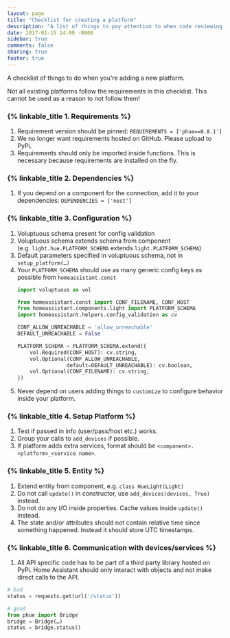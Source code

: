 ```yaml
---
layout: page
title: "Checklist for creating a platform"
description: "A list of things to pay attention to when code reviewing a platform."
date: 2017-01-15 14:09 -0800
sidebar: true
comments: false
sharing: true
footer: true
---
```


A checklist of things to do when you're adding a new platform.

<p class='note'>
Not all existing platforms follow the requirements in this checklist. This cannot be used as a reason to not follow them!
</p>

### {% linkable_title 1. Requirements %}

 1. Requirement version should be pinned: `REQUIREMENTS = ['phue==0.8.1']`
 2. We no longer want requirements hosted on GitHub. Please upload to PyPi.
 3. Requirements should only be imported inside functions. This is necessary because requirements are installed on the fly.

### {% linkable_title 2. Dependencies %}

 1. If you depend on a component for the connection, add it to your dependencies: `DEPENDENCIES = ['nest']`

### {% linkable_title 3. Configuration %}

 1. Voluptuous schema present for config validation
 2. Voluptuous schema extends schema from component<br>(e.g. `light.hue.PLATFORM_SCHEMA` extends `light.PLATFORM_SCHEMA`)
 3. Default parameters specified in voluptuous schema, not in `setup_platform(…)`
 4. Your `PLATFORM_SCHEMA` should use as many generic config keys as possible from `homeassistant.const`
    ```python
    import voluptuous as vol

    from homeassistant.const import CONF_FILENAME, CONF_HOST
    from homeassistant.components.light import PLATFORM_SCHEMA
    import homeassistant.helpers.config_validation as cv

    CONF_ALLOW_UNREACHABLE = 'allow_unreachable'
    DEFAULT_UNREACHABLE = False

    PLATFORM_SCHEMA = PLATFORM_SCHEMA.extend({
        vol.Required(CONF_HOST): cv.string,
        vol.Optional(CONF_ALLOW_UNREACHABLE,
                    default=DEFAULT_UNREACHABLE): cv.boolean,
        vol.Optional(CONF_FILENAME): cv.string,
    })
    ```
 5. Never depend on users adding things to `customize` to configure behavior inside your platform.

### {% linkable_title 4. Setup Platform %}

 1. Test if passed in info (user/pass/host etc.) works.
 2. Group your calls to `add_devices` if possible.
 3. If platform adds extra services, format should be `<component>.<platform>_<service name>`.

### {% linkable_title 5. Entity %}

 1. Extend entity from component, e.g. `class HueLight(Light)`
 2. Do not call `update()` in constructor, use `add_devices(devices, True)` instead.
 3. Do not do any I/O inside properties. Cache values inside `update()` instead.
 4. The state and/or attributes should not contain relative time since something happened. Instead it should store UTC timestamps.

### {% linkable_title 6. Communication with devices/services %}

 1. All API specific code has to be part of a third party library hosted on PyPi. Home Assistant should only interact with objects and not make direct calls to the API.

```python
# bad
status = requests.get(url('/status'))

# good
from phue import Bridge
bridge = Bridge(…)
status = bridge.status()
```
